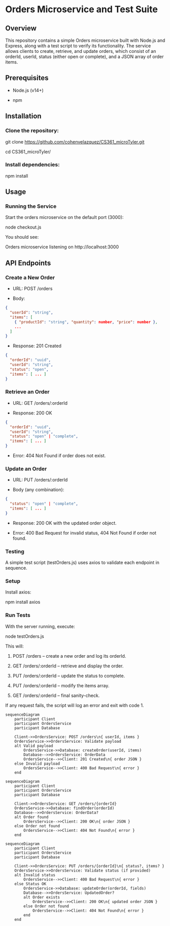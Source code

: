 # Orders Microservice and Test Suite

## Overview

This repository contains a simple Orders microservice built with Node.js and Express, along with a test script to verify its functionality. The service allows clients to create, retrieve, and update orders, which consist of an orderId, userId, status (either open or complete), and a JSON array of order items.

## Prerequisites

- Node.js (v14+)

- npm

## Installation

### Clone the repository:

git clone https://github.com/cohenvelazquez/CS361_microTyler.git

cd CS361_microTyler/

### Install dependencies:

npm install

## Usage

### Running the Service

Start the orders microservice on the default port (3000):

node checkout.js

You should see:

Orders microservice listening on http://localhost:3000

## API Endpoints

### Create a New Order

- URL: POST /orders

- Body:

```json
{
  "userId": "string",
  "items": [
    { "productId": "string", "quantity": number, "price": number },
    ...
  ]
}
```
- Response: 201 Created

```json
{
  "orderId": "uuid",
  "userId": "string",
  "status": "open",
  "items": [ ... ]
}
```

### Retrieve an Order

- URL: GET /orders/:orderId

- Response: 200 OK

```json
{
  "orderId": "uuid",
  "userId": "string",
  "status": "open" | "complete",
  "items": [ ... ]
}
```

- Error: 404 Not Found if order does not exist.

### Update an Order

- URL: PUT /orders/:orderId

- Body (any combination):

```json
{
  "status": "open" | "complete",
  "items": [ ... ]
}
```

- Response: 200 OK with the updated order object.

- Error: 400 Bad Request for invalid status, 404 Not Found if order not found.

### Testing

A simple test script (testOrders.js) uses axios to validate each endpoint in sequence.

### Setup

Install axios:

npm install axios

### Run Tests

With the server running, execute:

node testOrders.js

This will:

1. POST /orders – create a new order and log its orderId.

1. GET /orders/:orderId – retrieve and display the order.

1. PUT /orders/:orderId – update the status to complete.

1. PUT /orders/:orderId – modify the items array.

1. GET /orders/:orderId – final sanity-check.

If any request fails, the script will log an error and exit with code 1.


```mermaid
sequenceDiagram
    participant Client
    participant OrdersService
    participant Database

    Client->>OrdersService: POST /orders\n{ userId, items }
    OrdersService->>OrdersService: Validate payload
    alt Valid payload
        OrdersService->>Database: createOrder(userId, items)
        Database-->>OrdersService: OrderData
        OrdersService-->>Client: 201 Created\n{ order JSON }
    else Invalid payload
        OrdersService-->>Client: 400 Bad Request\n{ error }
    end
```

```mermaid
sequenceDiagram
    participant Client
    participant OrdersService
    participant Database

    Client->>OrdersService: GET /orders/{orderId}
    OrdersService->>Database: findOrder(orderId)
    Database-->>OrdersService: OrderData?
    alt Order found
        OrdersService-->>Client: 200 OK\n{ order JSON }
    else Order not found
        OrdersService-->>Client: 404 Not Found\n{ error }
    end
```

```mermaid
sequenceDiagram
    participant Client
    participant OrdersService
    participant Database

    Client->>OrdersService: PUT /orders/{orderId}\n{ status?, items? }
    OrdersService->>OrdersService: Validate status (if provided)
    alt Invalid status
        OrdersService-->>Client: 400 Bad Request\n{ error }
    else Status OK
        OrdersService->>Database: updateOrder(orderId, fields)
        Database-->>OrdersService: UpdatedOrder?
        alt Order exists
            OrdersService-->>Client: 200 OK\n{ updated order JSON }
        else Order not found
            OrdersService-->>Client: 404 Not Found\n{ error }
        end
    end
```